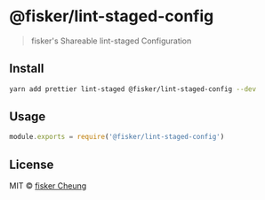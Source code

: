 # @fisker/lint-staged-config

> fisker's Shareable lint-staged Configuration

## Install

```sh
yarn add prettier lint-staged @fisker/lint-staged-config --dev
```

## Usage

```js
module.exports = require('@fisker/lint-staged-config')
```

## License

MIT © [fisker Cheung](https://www.fiskercheung.com/)
